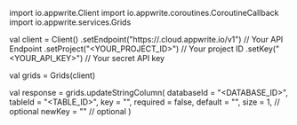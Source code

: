 import io.appwrite.Client
import io.appwrite.coroutines.CoroutineCallback
import io.appwrite.services.Grids

val client = Client()
    .setEndpoint("https://<REGION>.cloud.appwrite.io/v1") // Your API Endpoint
    .setProject("<YOUR_PROJECT_ID>") // Your project ID
    .setKey("<YOUR_API_KEY>") // Your secret API key

val grids = Grids(client)

val response = grids.updateStringColumn(
    databaseId = "<DATABASE_ID>",
    tableId = "<TABLE_ID>",
    key = "",
    required = false,
    default = "<DEFAULT>",
    size = 1, // optional
    newKey = "" // optional
)
